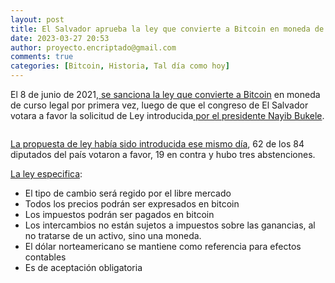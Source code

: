 ```yaml
---
layout: post
title: El Salvador aprueba la ley que convierte a Bitcoin en moneda de curso legal
date: 2023-03-27 20:53
author: proyecto.encriptado@gmail.com
comments: true
categories: [Bitcoin, Historia, Tal día como hoy]
---
```

<!-- wp:paragraph {"style":{"elements":{"link":{"color":{"text":"#0745e3"}}}}} -->
<p class="has-link-color">El 8 de junio de 2021,<a href="https://twitter.com/AsambleaSV/status/1402508029564760064"> se sanciona la ley que convierte a Bitcoin</a> en moneda de curso legal por primera vez, luego de que el congreso de El Salvador votara a favor la solicitud de Ley introducida<a href="https://twitter.com/nayibbukele/status/1402507224916836352"> por el presidente Nayib Bukele</a>.</p>
<!-- /wp:paragraph -->

<!-- wp:image {"align":"center","id":653,"sizeSlug":"full","linkDestination":"none"} -->
<figure class="wp-block-image aligncenter size-full"><img src="https://proyectobitcoin.com/wp-content/uploads/2023/03/8-de-junio.png" alt="" class="wp-image-653"/></figure>
<!-- /wp:image -->

<!-- wp:paragraph {"style":{"elements":{"link":{"color":{"text":"#0745e3"}}}}} -->
<p class="has-link-color"><a href="https://www.theblockcrypto.com/post/107699/el-salvador-becomes-the-first-country-ever-to-make-bitcoin-legal-tender">La propuesta de ley había sido introducida ese mismo día</a>, 62 de los 84 diputados del país votaron a favor, 19 en contra y hubo tres abstenciones.</p>
<!-- /wp:paragraph -->

<!-- wp:paragraph {"style":{"elements":{"link":{"color":{"text":"#0745e3"}}}}} -->
<p class="has-link-color"><a href="https://www.criptonoticias.com/regulacion/asamblea-salvador-aprueba-ley-bitcoin-curso-legal-criptomoneda/">La ley especifica</a>:</p>
<!-- /wp:paragraph -->

<!-- wp:list -->
<ul><!-- wp:list-item -->
<li>El tipo de cambio será regido por el libre mercado</li>
<!-- /wp:list-item -->

<!-- wp:list-item -->
<li>Todos los precios podrán ser expresados en bitcoin</li>
<!-- /wp:list-item -->

<!-- wp:list-item -->
<li>Los impuestos podrán ser pagados en bitcoin</li>
<!-- /wp:list-item -->

<!-- wp:list-item -->
<li>Los intercambios no están sujetos a impuestos sobre las ganancias, al no tratarse de un activo, sino una moneda.</li>
<!-- /wp:list-item -->

<!-- wp:list-item -->
<li>El dólar norteamericano se mantiene como referencia para efectos contables</li>
<!-- /wp:list-item -->

<!-- wp:list-item -->
<li>Es de aceptación obligatoria</li>
<!-- /wp:list-item --></ul>
<!-- /wp:list -->
